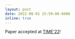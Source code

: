 ```yaml
---
layout: post
date: 2022-08-01 15:59:00-0400
inline: true
---
```


Paper accepted at [TIME'22](http://time22.time-symposium.org/)!
